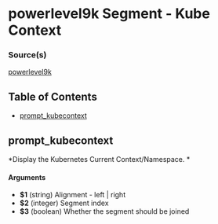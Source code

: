 # powerlevel9k Segment - Kube Context


### Source(s)

[powerlevel9k](https://github.com/bhilburn/powerlevel9k)

## Table of Contents

- [prompt_kubecontext](#prompt_kubecontext)

## prompt_kubecontext
*Display the Kubernetes Current Context/Namespace. *

#### Arguments

- **$1** (string) Alignment - left | right
- **$2** (integer) Segment index
- **$3** (boolean) Whether the segment should be joined


